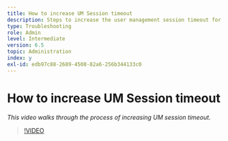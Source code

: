```yaml
---
title: How to increase UM Session timeout
description: Steps to increase the user management session timeout for a user
type: Troubleshooting
role: Admin
level: Intermediate
version: 6.5
topic: Administration
index: y
exl-id: edb97c88-2689-4508-82a6-256b344133c0
---
```


# How to increase UM Session timeout

*This video walks through the process of increasing UM session timeout.*

>[!VIDEO](https://video.tv.adobe.com/v/335503?quality=9&learn=on)
